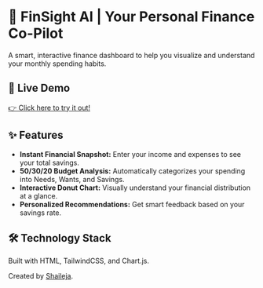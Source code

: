# 🌟 FinSight AI | Your Personal Finance Co-Pilot

A smart, interactive finance dashboard to help you visualize and understand your monthly spending habits.

## 🚀 Live Demo

[👉 Click here to try it out!](https://shaileja-15.github.io/finsight-ai/)

## ✨ Features

- **Instant Financial Snapshot:** Enter your income and expenses to see your total savings.
- **50/30/20 Budget Analysis:** Automatically categorizes your spending into Needs, Wants, and Savings.
- **Interactive Donut Chart:** Visually understand your financial distribution at a glance.
- **Personalized Recommendations:** Get smart feedback based on your savings rate.

## 🛠️ Technology Stack

Built with HTML, TailwindCSS, and Chart.js.

Created by [Shaileja](https://github.com/shailja-15).
